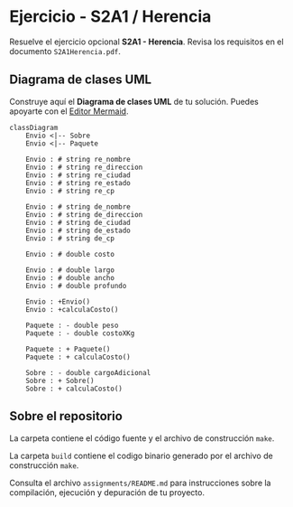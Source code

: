 # Ejercicio - S2A1 / Herencia

Resuelve el ejercicio opcional **S2A1 - Herencia**. Revisa los requisitos en el documento ```S2A1Herencia.pdf```.

## Diagrama de clases UML

Construye aquí el **Diagrama de clases UML** de tu solución. Puedes apoyarte con el [Editor Mermaid](https://mermaid.live/).

```mermaid
classDiagram
    Envio <|-- Sobre
    Envio <|-- Paquete

    Envio : # string re_nombre
    Envio : # string re_direccion
    Envio : # string re_ciudad
    Envio : # string re_estado
    Envio : # string re_cp

    Envio : # string de_nombre
    Envio : # string de_direccion
    Envio : # string de_ciudad
    Envio : # string de_estado
    Envio : # string de_cp

    Envio : # double costo
    
    Envio : # double largo
    Envio : # double ancho
    Envio : # double profundo

    Envio : +Envio()
    Envio : +calculaCosto()

    Paquete : - double peso
    Paquete : - double costoXKg

    Paquete : + Paquete()
    Paquete : + calculaCosto()

    Sobre : - double cargoAdicional
    Sobre : + Sobre()
    Sobre : + calculaCosto()
```

## Sobre el repositorio

La carpeta contiene el código fuente y el archivo de construcción ```make```.

La carpeta `build` contiene el codigo binario generado por el archivo de construcción ```make```.

Consulta el archivo ```assignments/README.md``` para instrucciones sobre la compilación, ejecución y depuración de tu proyecto.
